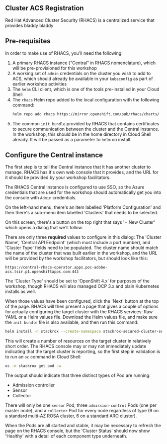 ## Cluster ACS Registration

Red Hat Advanced Cluster Security (RHACS) is a centralized service that provides bladdy bladdy


## Pre-requisites

In order to make use of RHACS, you'll need the following:

1. A primary RHACS instance ("Central" in RHACS nomenclature), which will be pre-provisioned for this workshop
1. A working set of `admin` credentials on the cluster you wish to add to ACS, which should already be available in your `kubeconfig` as part of earlier workshop activities
1. The `helm` CLI client, which is one of the tools pre-installed in your Cloud Shell
1. The `rhacs` Helm repo added to the local configuration with the following command:
    ```bash
    helm repo add rhacs https://mirror.openshift.com/pub/rhacs/charts/
    ```
1. The common `init bundle` provided by RHACS that contains certificates to secure communication between the cluster and the Central instance. In the workshop, this should be in the home directory in Cloud Shell already. It will be passed as a parameter to `helm` on install.

## Configure the Central instance

The first step is to tell the Central instance that it has another cluster to manage. RHACS has it's own web console that it provides, and the URL for it should be provided by your workshop facilitators.

The RHACS Central instance is configured to use SSO, so the Azure credentials that are used for the workshop should automatically get you into the console with `Admin` credentials.

On the left-hand menu, there's an item labelled 'Platform Configuration' and then there's a sub-menu item labelled 'Clusters' that needs to be selected.

On this screen, there's a button on the top right that says '+ New Cluster' which opens a dialog that we'll follow.

There are only three **required** values to configure in this dialog: The 'Cluster Name', 'Central API Endpoint' (which must include a port number), and 'Cluster Type' fields need to be populated. The cluster name should match the name of the cluster that was built earlier in the workshop, and the URL will be provided by the workshop facilitators, but should look like this:

```
https://central-rhacs-operator.apps.poc-adobe-acs.tsir.p1.openshiftapps.com:443
```

The 'Cluster Type' should be set to 'OpenShift 4.x' for purposes of the workshop, though RHACS will also managed OCP 3.x and plain Kubernetes installs as well.

When those values have been configured, click the 'Next' button at the top of the page. RHACS will then present a page that gives a couple of options for actually configuring the target cluster with the RHACS services: Raw YAML or a Helm values file. Download the Helm values file, and make sure the `init bundle` file is also available, and then run this command:

```bash
helm install -n stackrox --create-namespace stackrox-secured-cluster-services rhacs/secured-cluster-services -f ./<downloaded_helm_values_file> -f <init_bundle_file>
```

This will create a number of resources on the target cluster in relatively short order. The RHACS console may or may not immediately update indicating that the target cluster is reporting, so the first step in validation is to run an `oc` command in Cloud Shell:

```bash
oc -n stackrox get pod -w
```

The output should indicate that three distinct types of Pod are running:

- Admission controller
- Sensor
- Collector

There will only be one `sensor` Pod, three `admission-control` Pods (one per master node), and a `collector` Pod for every node regardless of type (9 on a standard multi-AZ ROSA cluster, 6 on a standard ARO cluster).

When the Pods are all started and stable, it may be necessary to refresh the page on the RHACS console, but the 'Cluster Status' should now show 'Healthy' with a detail of each component type underneath.




